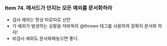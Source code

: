### Item 74. 메서드가 던지는 모든 예외를 문서화하라

- 검사 예외는 항상 따로따로 선언
- 각 예외가 발생하는 상황을 자바독의 @throws 태그를 사용하여 정확히 문서화 하자!
- 비검사 예외도 문서화해놓으면 좋다.
